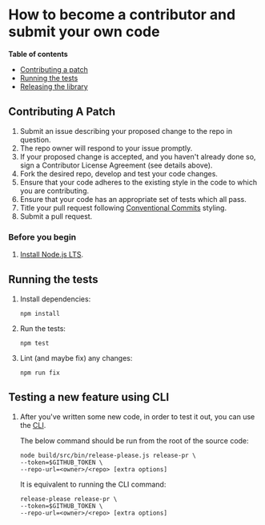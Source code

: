 # How to become a contributor and submit your own code

**Table of contents**

* [Contributing a patch](#contributing-a-patch)
* [Running the tests](#running-the-tests)
* [Releasing the library](#releasing-the-library)

## Contributing A Patch

1.  Submit an issue describing your proposed change to the repo in question.
1.  The repo owner will respond to your issue promptly.
1.  If your proposed change is accepted, and you haven't already done so, sign a
    Contributor License Agreement (see details above).
1.  Fork the desired repo, develop and test your code changes.
1.  Ensure that your code adheres to the existing style in the code to which
    you are contributing.
1.  Ensure that your code has an appropriate set of tests which all pass.
1.  Title your pull request following [Conventional Commits](https://www.conventionalcommits.org/) styling.
1.  Submit a pull request.

### Before you begin

1.  [Install Node.js LTS][node].

## Running the tests

1.  Install dependencies:

        npm install

1.  Run the tests:

        npm test

1.  Lint (and maybe fix) any changes:

        npm run fix

## Testing a new feature using CLI

1. After you've written some new code, in order to test it out, you can use the [CLI][CLI].

   The below command should be run from the root of the source code:

   ```
   node build/src/bin/release-please.js release-pr \
   --token=$GITHUB_TOKEN \
   --repo-url=<owner>/<repo> [extra options]
   ```
   
   It is equivalent to running the CLI command:

   ```
   release-please release-pr \
   --token=$GITHUB_TOKEN \
   --repo-url=<owner>/<repo> [extra options]
   ```

[node]: https://nodejs.org/en/
[CLI]: https://github.com/release-please-plus/release-please-plus/blob/main/docs/cli.md/
